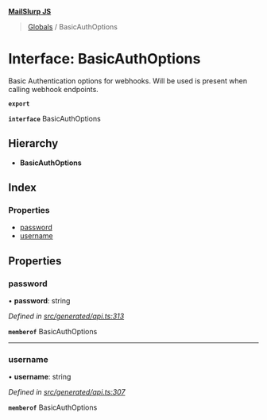 **[MailSlurp JS](../README.md)**

> [Globals](../README.md) / BasicAuthOptions

# Interface: BasicAuthOptions

Basic Authentication options for webhooks. Will be used is present when calling webhook endpoints.

**`export`** 

**`interface`** BasicAuthOptions

## Hierarchy

* **BasicAuthOptions**

## Index

### Properties

* [password](basicauthoptions.md#password)
* [username](basicauthoptions.md#username)

## Properties

### password

•  **password**: string

*Defined in [src/generated/api.ts:313](https://github.com/mailslurp/mailslurp-client/blob/65d1444/src/generated/api.ts#L313)*

**`memberof`** BasicAuthOptions

___

### username

•  **username**: string

*Defined in [src/generated/api.ts:307](https://github.com/mailslurp/mailslurp-client/blob/65d1444/src/generated/api.ts#L307)*

**`memberof`** BasicAuthOptions
